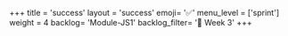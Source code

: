 +++
title = 'success'
layout = 'success'
emoji= '✅'
menu_level = ['sprint']
weight = 4
backlog= 'Module-JS1'
backlog_filter= '📅 Week 3'
+++
